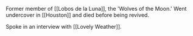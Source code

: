 Former member of [[Lobos de la Luna]], the 'Wolves of the Moon.' Went undercover in [[Houston]] and died before being revived.

Spoke in an interview with [[Lovely Weather]].